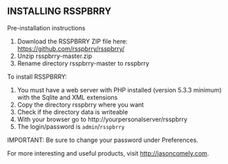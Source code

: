 INSTALLING RSSPBRRY 
-------------------

Pre-installation instructions

1. Download the RSSPBRRY ZIP file here: https://github.com/rsspbrry/rsspbrry/
2. Unzip rsspbrry-master.zip
3. Rename directory rsspbrry-master to rsspbrry

To install RSSPBRRY:

1. You must have a web server with PHP installed (version 5.3.3 minimum) with the Sqlite and XML extensions
2. Copy the directory rsspbrry where you want
3. Check if the directory data is writeable
4. With your browser go to http://yourpersonalserver/rsspbrry
5. The login/password is `admin`/`rsspbrry`

IMPORTANT: Be sure to change your password under Preferences.


For more interesting and useful products, visit http://jasoncomely.com. 
